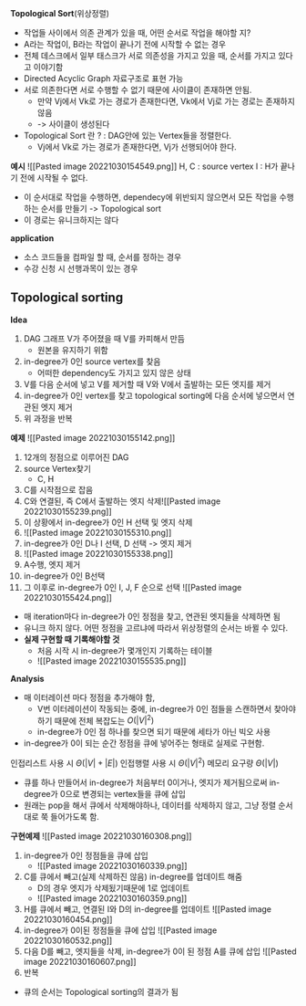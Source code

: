 __Topological Sort__(위상정렬)
- 작업들 사이에서 의존 관계가 있을 때, 어떤 순서로 작업을 해야할 지?
- A라는 작업이, B라는 작업이 끝나기 전에 시작할 수 없는 경우
- 전체 데스크에서 일부 태스크가 서로 의존성을 가지고 있을 때, 순서를 가지고 있다고 이야기함
- Directed Acyclic Graph 자료구조로 표현 가능
- 서로 의존한다면 서로 수행할 수 없기 때문에 사이클이 존재하면 안됨.
	- 만약 Vj에서 Vk로 가는 경로가 존재한다면, Vk에서 Vj로 가는 경로는 존재하지 않음
	- -> 사이클이 생성된다
- Topological Sort 란 ? : DAG안에 있는 Vertex들을 정렬한다.
	- Vj에서 Vk로 가는 경로가 존재한다면, Vj가 선행되어야 한다.

__예시__
![[Pasted image 20221030154549.png]]
H, C : source vertex
I : H가 끝나기 전에 시작될 수 없다.
- 이 순서대로 작업을 수행하면, dependecy에 위반되지 않으면서 모든 작업을 수행하는 순서를 만들기 -> Topological sort
- 이 경로는 유니크하지는 않다

__application__
- 소스 코드들을 컴파일 할 때, 순서를 정하는 경우
- 수강 신청 시 선행과목이 있는 경우

## Topological sorting
__Idea__
1. DAG 그래프 V가 주어졌을 때 V를 카피해서 만듬
	- 원본을 유지하기 위함
2. in-degree가 0인 source vertex를 찾음
	- 어떠한 dependency도 가지고 있지 않은 상태
1. V를 다음 순서에 넣고 V를 제거할 때 V와 V에서 출발하는 모든 엣지를 제거
2. in-degree가 0인 vertex를 찾고 topological sorting에 다음 순서에 넣으면서 연관된 엣지 제거
3. 위 과정을 반복

__예제__
![[Pasted image 20221030155142.png]]
1. 12개의 정점으로 이루어진 DAG
2. source Vertex찾기
	- C, H
3. C를 시작점으로 잡음
4. C와 연결된, 즉 C에서 출발하는 엣지 삭제![[Pasted image 20221030155239.png]]
6. 이 상황에서 in-degree가 0인 H 선택 및 엣지 삭제
7. ![[Pasted image 20221030155310.png]]
8. in-degree가 0인 D나 I 선택, D 선택 -> 엣지 제거
9. ![[Pasted image 20221030155338.png]]
10. A수행, 엣지 제거
11. in-degree가 0인 B선택
12. 그 이후로 in-degree가 0인 I, J, F 순으로 선택
![[Pasted image 20221030155424.png]]
- 매 iteration마다 in-degree가 0인 정점을 찾고, 연관된 엣지들을 삭제하면 됨
- 유니크 하지 않다. 어떤 정점을 고르냐에 따라서 위상정렬의 순서는 바뀔 수 있다.
- __실제 구현할 때 기록해야할 것__
	- 처음 시작 시 in-degree가 몇개인지 기록하는 테이블
	- ![[Pasted image 20221030155535.png]]

__Analysis__
- 매 이터레이션 마다 정점을 추가해야 함,
	- V번 이터레이션이 작동되는 중에, in-degree가 0인 점들을 스캔하면서 찾아야하기 때문에 전체 복잡도는 $O(|V|^2)$
	- in-degree가 0인 점 하나를 찾으면 되기 때문에 세타가 아닌 빅오 사용
- in-degree가 0이 되는 순간 정점을 큐에 넣어주는 형태로 실제로 구현함.

인접리스트 사용 시 $\Theta(|V|+|E|)$
인접행렬 사용 시 $\Theta(|V|^2)$
메모리 요구량 $\Theta(|V|)$

- 큐를 하나 만들어서 in-degree가 처음부터 0이거나, 엣지가 제거됨으로써 in-degree가 0으로 변경되는 vertex들을 큐에 삽입
- 원래는 pop을 해서 큐에서 삭제해야하나, 데이터를 삭제하지 않고, 그냥 정렬 순서대로 쭉 들어가도록 함.


__구현예제__
![[Pasted image 20221030160308.png]]
1. in-degree가 0인 정점들을 큐에 삽입
	- ![[Pasted image 20221030160339.png]]
2. C를 큐에서 빼고(실제 삭제하진 않음) in-degree를 업데이트 해줌
	- D의 경우 엣지가 삭제됬기때문에 1로 업데이트
	- ![[Pasted image 20221030160359.png]]
3. H를 큐에서 빼고, 연결된 I와 D의 in-degree를 업데이트
![[Pasted image 20221030160454.png]]
4. in-degree가 0이된 정점들을 큐에 삽입
![[Pasted image 20221030160532.png]]
5. 다음 D를 빼고, 엣지들을 삭제, in-degree가 0이 된 정점 A를 큐에 삽입
![[Pasted image 20221030160607.png]]
6. 반복
- 큐의 순서는 Topological sorting의 결과가 됨